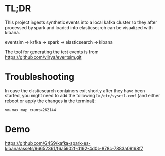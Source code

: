 # TL;DR

This project ingests synthetic events into a local kafka cluster so they after processed by spark and loaded into elasticsearch can be visualized with kibana.

eventsim -> kafka -> spark -> elasticsearch -> kibana

The tool for generating the test events is from https://github.com/viirya/eventsim.git

# Troubleshooting 

In case the elasticsearch containers exit shortly after they have been started, you might need to add the following to
`/etc/sysctl.conf` (and either reboot or apply the changes in the terminal):

`vm.max_map_count=262144`

# Demo

https://github.com/G4S9/kafka-spark-es-kibana/assets/96652361/f6a5602f-d192-4d0b-878c-7883a09168f7
